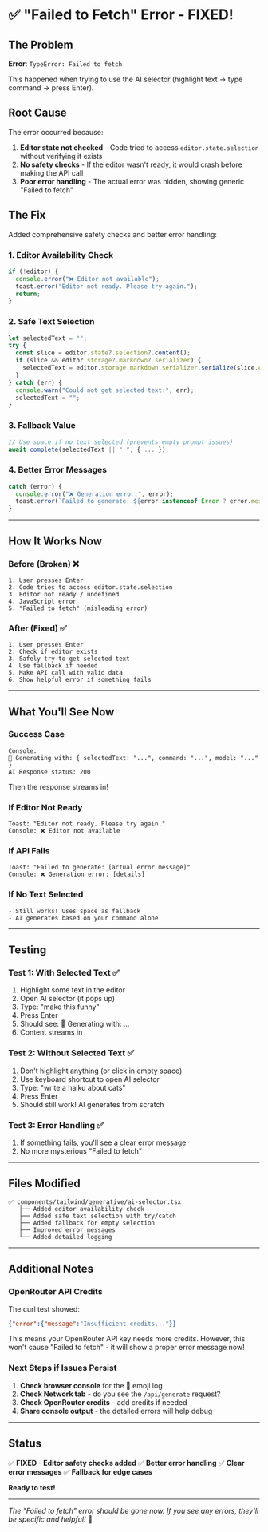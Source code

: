 # ✅ "Failed to Fetch" Error - FIXED!

## The Problem

**Error**: `TypeError: Failed to fetch`

This happened when trying to use the AI selector (highlight text → type command → press Enter).

## Root Cause

The error occurred because:

1. **Editor state not checked** - Code tried to access `editor.state.selection` without verifying it exists
2. **No safety checks** - If the editor wasn't ready, it would crash before making the API call
3. **Poor error handling** - The actual error was hidden, showing generic "Failed to fetch"

## The Fix

Added comprehensive safety checks and better error handling:

### 1. Editor Availability Check
```typescript
if (!editor) {
  console.error("❌ Editor not available");
  toast.error("Editor not ready. Please try again.");
  return;
}
```

### 2. Safe Text Selection
```typescript
let selectedText = "";
try {
  const slice = editor.state?.selection?.content();
  if (slice && editor.storage?.markdown?.serializer) {
    selectedText = editor.storage.markdown.serializer.serialize(slice.content);
  }
} catch (err) {
  console.warn("Could not get selected text:", err);
  selectedText = "";
}
```

### 3. Fallback Value
```typescript
// Use space if no text selected (prevents empty prompt issues)
await complete(selectedText || " ", { ... });
```

### 4. Better Error Messages
```typescript
catch (error) {
  console.error("❌ Generation error:", error);
  toast.error(`Failed to generate: ${error instanceof Error ? error.message : 'Unknown error'}`);
}
```

---

## How It Works Now

### Before (Broken) ❌
```
1. User presses Enter
2. Code tries to access editor.state.selection
3. Editor not ready / undefined
4. JavaScript error
5. "Failed to fetch" (misleading error)
```

### After (Fixed) ✅
```
1. User presses Enter
2. Check if editor exists
3. Safely try to get selected text
4. Use fallback if needed
5. Make API call with valid data
6. Show helpful error if something fails
```

---

## What You'll See Now

### Success Case
```
Console:
🚀 Generating with: { selectedText: "...", command: "...", model: "..." }
AI Response status: 200
```

Then the response streams in!

### If Editor Not Ready
```
Toast: "Editor not ready. Please try again."
Console: ❌ Editor not available
```

### If API Fails
```
Toast: "Failed to generate: [actual error message]"
Console: ❌ Generation error: [details]
```

### If No Text Selected
```
- Still works! Uses space as fallback
- AI generates based on your command alone
```

---

## Testing

### Test 1: With Selected Text ✅
1. Highlight some text in the editor
2. Open AI selector (it pops up)
3. Type: "make this funny"
4. Press Enter
5. Should see: 🚀 Generating with: ...
6. Content streams in

### Test 2: Without Selected Text ✅
1. Don't highlight anything (or click in empty space)
2. Use keyboard shortcut to open AI selector
3. Type: "write a haiku about cats"
4. Press Enter
5. Should still work! AI generates from scratch

### Test 3: Error Handling ✅
1. If something fails, you'll see a clear error message
2. No more mysterious "Failed to fetch"

---

## Files Modified

```
✅ components/tailwind/generative/ai-selector.tsx
   ├── Added editor availability check
   ├── Added safe text selection with try/catch
   ├── Added fallback for empty selection
   ├── Improved error messages
   └── Added detailed logging
```

---

## Additional Notes

### OpenRouter API Credits
The curl test showed:
```json
{"error":{"message":"Insufficient credits..."}}
```

This means your OpenRouter API key needs more credits. However, this won't cause "Failed to fetch" - it will show a proper error message now!

### Next Steps if Issues Persist

1. **Check browser console** for the 🚀 emoji log
2. **Check Network tab** - do you see the `/api/generate` request?
3. **Check OpenRouter credits** - add credits if needed
4. **Share console output** - the detailed errors will help debug

---

## Status

✅ **FIXED - Editor safety checks added**
✅ **Better error handling**
✅ **Clear error messages**
✅ **Fallback for edge cases**

**Ready to test!**

---

*The "Failed to fetch" error should be gone now. If you see any errors, they'll be specific and helpful!* 🎉
